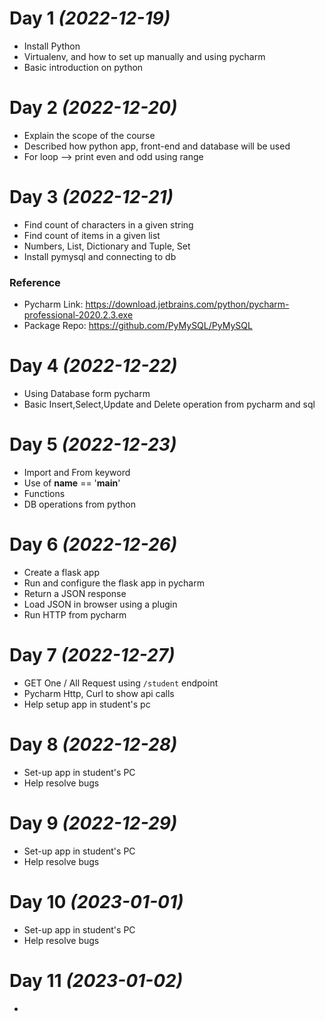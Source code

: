 # Day 1 _(2022-12-19)_

* Install Python
* Virtualenv, and how to set up manually and using pycharm
* Basic introduction on python

# Day 2 _(2022-12-20)_

* Explain the scope of the course
* Described how python app, front-end and database will be used
* For loop --> print even and odd using range

# Day 3 _(2022-12-21)_

* Find count of characters in a given string
* Find count of items in a given list
* Numbers, List, Dictionary and Tuple, Set
* Install pymysql and connecting to db

### Reference

* Pycharm Link:  https://download.jetbrains.com/python/pycharm-professional-2020.2.3.exe
* Package Repo: https://github.com/PyMySQL/PyMySQL

# Day 4 _(2022-12-22)_

* Using Database form pycharm
* Basic Insert,Select,Update and Delete operation from pycharm and sql

# Day 5 _(2022-12-23)_

* Import and From keyword
* Use of __name__ == '__main__'
* Functions
* DB operations from python

# Day 6 _(2022-12-26)_

* Create a flask app
* Run and configure the flask app in pycharm
* Return a JSON response
* Load JSON in browser using a plugin
* Run HTTP from pycharm

# Day 7 _(2022-12-27)_

* GET One / All Request using `/student` endpoint
* Pycharm Http, Curl to show api calls
* Help setup app in student's pc

# Day 8 _(2022-12-28)_

* Set-up app in student's PC
* Help resolve bugs

# Day 9 _(2022-12-29)_

* Set-up app in student's PC
* Help resolve bugs

# Day 10 _(2023-01-01)_

* Set-up app in student's PC
* Help resolve bugs

# Day 11 _(2023-01-02)_

* 
